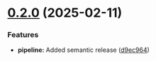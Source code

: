 # [0.2.0](https://github.com/derBobby/p2signal-notification/compare/v0.1.0...v0.2.0) (2025-02-11)


### Features

* **pipeline:** Added semantic release ([d9ec964](https://github.com/derBobby/p2signal-notification/commit/d9ec964e81a4a0450b6785971fb8be45b4a0c475))
